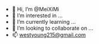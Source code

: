 - 👋 Hi, I’m @MeiXiMi
- 👀 I’m interested in ...
- 🌱 I’m currently learning ...
- 💞️ I’m looking to collaborate on ...
- 📫 westyoung215@gmail.com

<!---
MeiXiMi/MeiXiMi is a ✨ special ✨ repository because its `README.md` (this file) appears on your GitHub profile.
You can click the Preview link to take a look at your changes.
--->
